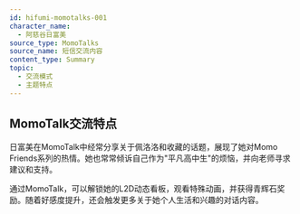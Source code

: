 ```yaml
---
id: hifumi-momotalks-001
character_name:
  - 阿慈谷日富美
source_type: MomoTalks
source_name: 短信交流内容
content_type: Summary
topic:
  - 交流模式
  - 主题特点
---
```

## MomoTalk交流特点
日富美在MomoTalk中经常分享关于佩洛洛和收藏的话题，展现了她对Momo Friends系列的热情。她也常常倾诉自己作为"平凡高中生"的烦恼，并向老师寻求建议和支持。

通过MomoTalk，可以解锁她的L2D动态看板，观看特殊动画，并获得青辉石奖励。随着好感度提升，还会触发更多关于她个人生活和兴趣的对话内容。